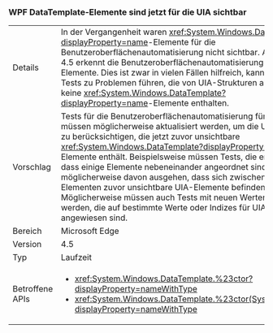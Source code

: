 ### <a name="wpf-datatemplate-elements-are-now-visible-to-uia"></a>WPF DataTemplate-Elemente sind jetzt für die UIA sichtbar

|   |   |
|---|---|
|Details|In der Vergangenheit waren <xref:System.Windows.DataTemplate?displayProperty=name>-Elemente für die Benutzeroberflächenautomatisierung nicht sichtbar. Ab Version 4.5 erkennt die Benutzeroberflächenautomatisierung diese Elemente. Dies ist zwar in vielen Fällen hilfreich, kann aber bei Tests zu Problemen führen, die von UIA-Strukturen abhängen, die keine <xref:System.Windows.DataTemplate?displayProperty=name>-Elemente enthalten.|
|Vorschlag|Tests für die Benutzeroberflächenautomatisierung für diese App müssen möglicherweise aktualisiert werden, um die UIA-Struktur zu berücksichtigen, die jetzt zuvor unsichtbare <xref:System.Windows.DataTemplate?displayProperty=name>-Elemente enthält. Beispielsweise müssen Tests, die erwarten, dass einige Elemente nebeneinander angeordnet sind, jetzt möglicherweise davon ausgehen, dass sich zwischen diesen Elementen zuvor unsichtbare UIA-Elemente befinden. Möglicherweise müssen auch Tests mit neuen Werten aktualisiert werden, die auf bestimmte Werte oder Indizes für UIA-Elemente angewiesen sind.|
|Bereich|Microsoft Edge|
|Version|4.5|
|Typ|Laufzeit|
|Betroffene APIs|<ul><li><xref:System.Windows.DataTemplate.%23ctor?displayProperty=nameWithType></li><li><xref:System.Windows.DataTemplate.%23ctor(System.Object)?displayProperty=nameWithType></li></ul>|

